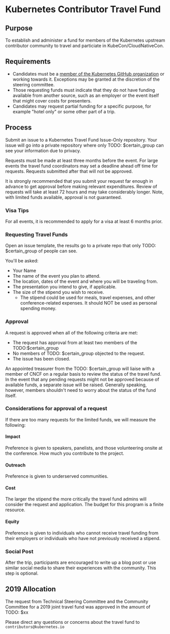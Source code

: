 # Kubernetes Contributor Travel Fund

## Purpose

To establish and administer a fund for members of the Kubernetes upstream contributor community to travel and particiate in KubeCon/CloudNativeCon.

## Requirements

 - Candidates must be a [member of the Kubernetes GitHub organization][membership] or working towards it. Exceptions may be granted at the discretion of the steering committee. 
 - Those requesting funds must indicate that they do not have funding available from another source, such as an employer or the event itself that might cover costs for presenters.
 - Candidates may request partial funding for a specific purpose, for example "hotel only" or some other part of a trip. 

## Process

Submit an issue to a Kubernetes Travel Fund Issue-Only repository. 
Your issue will go into a private repository where only TODO: $certain_group can see your information due to privacy.

Requests must be made at least three months before the event. For large events the travel fund coordinators may set a deadline ahead off time for requests. Requests submitted after that will not be approved.

It is strongly recommended that you submit your request far enough in advance to get approval before making relevant expenditures.
Review of requests will take at least 72 hours and may take considerably longer. Note, with limited funds available, approval is not guaranteed.

### Visa Tips

For all events, it is recommended to apply for a visa at least 6 months prior.

### Requesting Travel Funds

Open an issue template, the results go to a private repo that only TODO: $certain_group of people can see.
        
You'll be asked:
 - Your Name
 - The name of the event you plan to attend.
 - The location, dates of the event and where you will be traveling from.
 - The presentation you intend to give, if applicable.
 - The size of the stipend you wish to receive.
   - The stipend could be used for meals, travel expenses, and other conference-related expenses. It should NOT be used as personal spending money. 

### Approval

A request is approved when all of the following criteria are met:

- The request has approval from at least two members of the TODO:$certain_group
- No members of TODO: $certain_group objected to the request.
- The issue has been closed.

An appointed treasurer from the TODO: $certain_group will liaise with a member of CNCF on a regular basis to review the status of the travel fund. 
In the event that any pending requests might not be approved because of available funds, a separate issue will be raised. 
Generally speaking, however, members shouldn't need to worry about the status of the fund itself.

### Considerations for approval of a request

If there are too many requests for the limited funds, we will measure the following:

#### Impact

Preference is given to speakers, panelists, and those volunteering onsite at the conference.
How much you contribute to the project.

#### Outreach

Preference is given to underserved communities.

#### Cost

The larger the stipend the more critically the travel fund admins will consider the request and application.
The budget for this program is a finite resource.

#### Equity

Preference is given to individuals who cannot receive travel funding from their employers or individuals who have not previously received a stipend.

### Social Post

After the trip, participants are encouraged to write up a blog post or use similar social media to share their experiences with the community. This step is optional.

## 2019 Allocation

The request from Technical Steering Committee and the Community Committee for a 2019 joint travel fund was approved in the amount of TODO: $xx

Please direct any questions or concerns about the travel fund to `contributors@kubernetes.io`

[membership]: https://git.k8s.io/community/community-membership.md